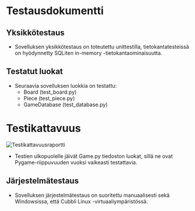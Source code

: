 # **Testausdokumentti**
## **Yksikkötestaus**
- Sovelluksen yksikkötestaus on toteutettu unittestilla, tietokantatesteissä on hyödynnetty SQLiten in-memory -tietokantaominaisuutta.

## **Testatut luokat**
- Seuraavia sovelluksen luokkia on testattu:
    - Board (test_board.py)
    - Piece (test_piece.py)
    - GameDatabase (test_database.py)

# **Testikattavuus**
![Testikattavuusraportti](./kuvat/testikattavuus.png)
- Testien ulkopuolelle jäivät Game.py tiedoston luokat, sillä ne ovat Pygame-riippuvuuden vuoksi vaikeasti testattavia.

## **Järjestelmätestaus**
- Sovelluksen järjestelmätestaus on suoritettu manuaalisesti sekä Windowsissa, että Cubbli Linux -virtuaaliympäristössä.